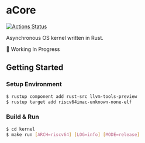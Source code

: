 # aCore

[![Actions Status](https://github.com/rcore-os/aCore/workflows/CI/badge.svg)](https://github.com/rcore-os/aCore/actions)

Asynchronous OS kernel written in Rust.

🚧 Working In Progress

## Getting Started

### Setup Environment

```bash
$ rustup component add rust-src llvm-tools-preview
$ rustup target add riscv64imac-unknown-none-elf
```

### Build & Run

```bash
$ cd kernel
$ make run [ARCH=riscv64] [LOG=info] [MODE=release]
```
